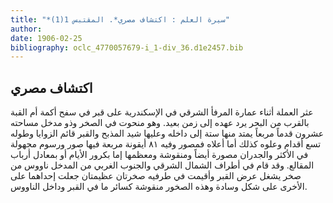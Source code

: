 ```yaml
---
title: "*سيرة العلم : اكتشاف مصري*. المقتبس 1(1)"
author: 
date: 1906-02-25
bibliography: oclc_4770057679-i_1-div_36.d1e2457.bib
---
```




##  اكتشاف مصري 


 عثر العملة أثناء عمارة المرفأ الشرقي في الإسكندرية على قبر في سفح أكمة أم القبة بالقرب من البحر يرد عهده إلى زمن بعيد. وهو منحوت في الصخر وذو مدخل مساحته  عشرون  قدماً مربعاً يمتد منها  ستة  إلى داخله وعليها شيد المذبح والقبر قائم الزوايا وطوله  تسع  أقدام وعلوه كذلك أما أعلاه فمصور وفيه  ٨١  أيقونة مربعة فيها صور ورسوم مجهولة في الأكثر والجدران مصورة أيضاً ومنقوشة ومعظمها إما بكرور الأيام أو بمعادل أرباب المقالع. وقد قام في أطراف الشمال الشرقي والجنوب الغربي من المدخل ناووس من صخر يشغل عرض القبر وأقيمت في طرفيه صخرتان عظيمتان جعلت إحداهما على الأخرى على شكل وسادة وهذه الصخور منقوشة كسائر ما في القبر وداخل الناووس. 
